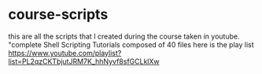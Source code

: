 # course-scripts

this are all the scripts that I created during the course taken in youtube. "complete Shell Scripting Tutorials composed of 40 files
here is the play list
https://www.youtube.com/playlist?list=PL2qzCKTbjutJRM7K_hhNyvf8sfGCLklXw
